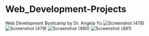 # Web_Development-Projects
Web Development Bootcamp by Dr. Angela Yu 
![Screenshot (478)](https://user-images.githubusercontent.com/103851921/201469478-cfe83a25-25c5-4291-982d-f6921b412039.png)
![Screenshot (479)](https://user-images.githubusercontent.com/103851921/201469489-fc39b48f-578d-4e2d-93aa-ae3b2aa21fa0.png)
![Screenshot (480)](https://user-images.githubusercontent.com/103851921/201469490-180ea912-3abf-42b0-9a2c-b380c6006a9d.png)
![Screenshot (481)](https://user-images.githubusercontent.com/103851921/203623151-702d0523-70da-46b6-bd19-653621ebc05e.png)
